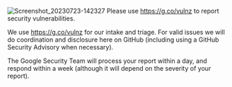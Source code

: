 ![Screenshot_20230723-142327](https://github.com/google/.github/assets/133747349/80caf61a-61d1-487b-ac1d-606e8d429035)
Please use https://g.co/vulnz to report security vulnerabilities.

We use https://g.co/vulnz for our intake and triage. For valid issues we will do coordination and disclosure here on
GitHub (including using a GitHub Security Advisory when necessary).

The Google Security Team will process your report within a day, and respond within a week (although it will depend on the severity of your report).


